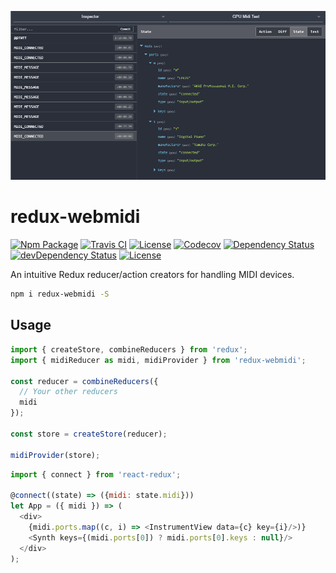 ![Cover Image][cover-url]

# redux-webmidi

[![Npm Package][npm-img]][npm-url]
[![Travis CI][travis-img]][travis-url]
[![License][license-img]][license-url]
[![Codecov][codecov-img]][codecov-url]
[![Dependency Status][david-img]][david-url]
[![devDependency Status][david-dev-img]][david-dev-url]
[![License][license-img]][license-url]

An intuitive Redux reducer/action creators for handling MIDI devices.

```bash
npm i redux-webmidi -S
```

## Usage

```js
import { createStore, combineReducers } from 'redux';
import { midiReducer as midi, midiProvider } from 'redux-webmidi';

const reducer = combineReducers({
  // Your other reducers
  midi
});

const store = createStore(reducer);

midiProvider(store);

```

```js
import { connect } from 'react-redux';

@connect((state) => ({midi: state.midi}))
let App = ({ midi }) => (
  <div>
    {midi.ports.map((c, i) => <InstrumentView data={c} key={i}/>)}
    <Synth keys={(midi.ports[0]) ? midi.ports[0].keys : null}/>
  </div>
);

```

[cover-url]: docs/cover.png
[license-img]: http://img.shields.io/:license-mit-blue.svg?style=flat-square
[license-url]: https://opensource.org/licenses/MIT
[david-url]: https://david-dm.org/stelatech/redux-webmidi
[david-img]: https://david-dm.org/stelatech/redux-webmidi.svg?style=flat-square
[david-dev-url]: https://david-dm.org/stelatech/redux-webmidi#info=devDependencies
[david-dev-img]: https://david-dm.org/stelatech/redux-webmidi/dev-status.svg?style=flat-square
[travis-img]: https://img.shields.io/travis/stelatech/redux-webmidi.svg?style=flat-square
[travis-url]:https://travis-ci.org/stelatech/redux-webmidi
[codecov-img]:https://img.shields.io/codecov/c/github/stelatech/redux-webmidi.svg?style=flat-square
[codecov-url]: https://codecov.io/gh/stelatech/redux-webmidi
[npm-img]: https://img.shields.io/npm/v/redux-webmidi.svg?style=flat-square
[npm-url]: http://npm.im/redux-webmidi
[npm-download-img]: https://img.shields.io/npm/dm/redux-webmidi.svg?style=flat-square